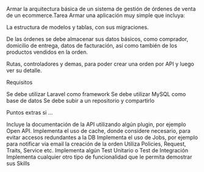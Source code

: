 Armar la arquitectura básica de un sistema de gestión de órdenes de venta de un ecommerce.Tarea
Armar una aplicación muy simple que incluya:

La estructura de modelos y tablas, con sus migraciones.

De las órdenes se debe almacenar sus datos básicos, como comprador, domicilio de entrega, datos de facturación, así como también de los productos vendidos en la orden.

Rutas, controladores y demas, para poder crear una orden por API y luego ver su detalle.

Requisitos

Se debe utilizar Laravel como framework
Se debe utilizar MySQL como base de datos
Se debe subir a un repositorio y compartirlo

Puntos extras si ...

Incluye la documentación de la API utilizando algún plugin, por ejemplo Open API.
Implementa el uso de cache, donde considere necesario, para evitar accesos redundantes a la DB
Implementa el uso de Jobs, por ejemplo para notificar via email la creación de la orden
Utiliza Policies, Request, Traits, Service etc.
Implementa algún Test Unitario o Test de Integración
Implementa cualquier otro tipo de funcionalidad que le permita demostrar sus Skills

